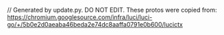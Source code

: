 // Generated by update.py. DO NOT EDIT.
These protos were copied from:
https://chromium.googlesource.com/infra/luci/luci-go/+/5b0e2d0aeaba46beda2e74dc8aaffa0791e0b600/lucictx
